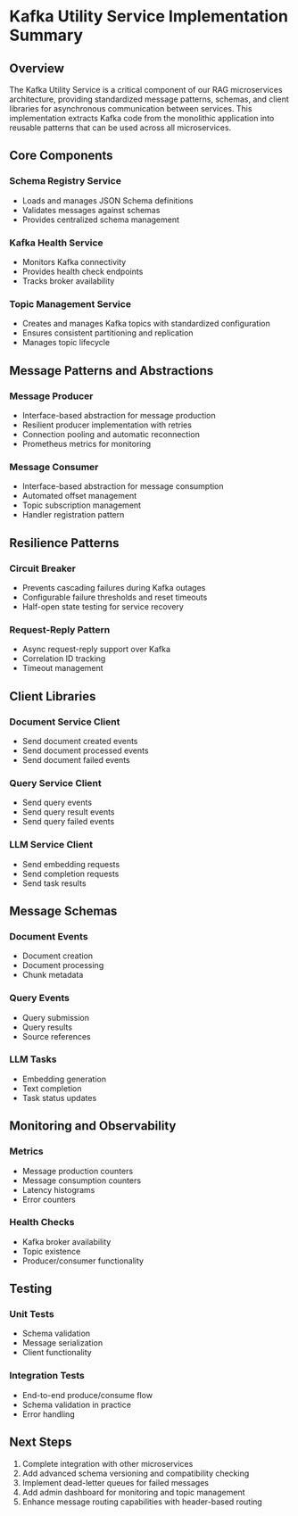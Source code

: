 # Kafka Utility Service Implementation Summary

## Overview
The Kafka Utility Service is a critical component of our RAG microservices architecture, providing standardized message patterns, schemas, and client libraries for asynchronous communication between services. This implementation extracts Kafka code from the monolithic application into reusable patterns that can be used across all microservices.

## Core Components

### Schema Registry Service
- Loads and manages JSON Schema definitions
- Validates messages against schemas
- Provides centralized schema management

### Kafka Health Service
- Monitors Kafka connectivity
- Provides health check endpoints
- Tracks broker availability

### Topic Management Service
- Creates and manages Kafka topics with standardized configuration
- Ensures consistent partitioning and replication
- Manages topic lifecycle

## Message Patterns and Abstractions

### Message Producer
- Interface-based abstraction for message production
- Resilient producer implementation with retries
- Connection pooling and automatic reconnection
- Prometheus metrics for monitoring

### Message Consumer
- Interface-based abstraction for message consumption
- Automated offset management
- Topic subscription management
- Handler registration pattern

## Resilience Patterns

### Circuit Breaker
- Prevents cascading failures during Kafka outages
- Configurable failure thresholds and reset timeouts
- Half-open state testing for service recovery

### Request-Reply Pattern
- Async request-reply support over Kafka
- Correlation ID tracking
- Timeout management

## Client Libraries

### Document Service Client
- Send document created events
- Send document processed events
- Send document failed events

### Query Service Client
- Send query events
- Send query result events
- Send query failed events

### LLM Service Client
- Send embedding requests
- Send completion requests
- Send task results

## Message Schemas

### Document Events
- Document creation
- Document processing
- Chunk metadata

### Query Events
- Query submission
- Query results
- Source references

### LLM Tasks
- Embedding generation
- Text completion
- Task status updates

## Monitoring and Observability

### Metrics
- Message production counters
- Message consumption counters
- Latency histograms
- Error counters

### Health Checks
- Kafka broker availability
- Topic existence
- Producer/consumer functionality

## Testing

### Unit Tests
- Schema validation
- Message serialization
- Client functionality

### Integration Tests
- End-to-end produce/consume flow
- Schema validation in practice
- Error handling

## Next Steps
1. Complete integration with other microservices
2. Add advanced schema versioning and compatibility checking
3. Implement dead-letter queues for failed messages
4. Add admin dashboard for monitoring and topic management
5. Enhance message routing capabilities with header-based routing
